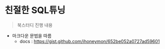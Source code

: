 # 친절한 SQL튜닝

> 북스터디 진행 내용

- 마크다운 문법을 따름
    - docs : https://gist.github.com/ihoneymon/652be052a0727ad59601
